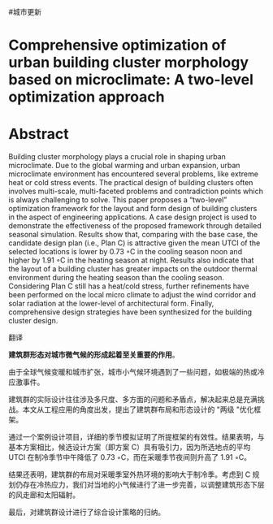 
#城市更新 

# Comprehensive optimization of urban building cluster morphology based on microclimate: A two-level optimization approach

# Abstract

Building cluster morphology plays a crucial role in shaping urban microclimate. Due to the global warming and urban expansion, urban microclimate environment has encountered several problems, like extreme heat or cold stress events. The practical design of building clusters often involves multi-scale, multi-faceted problems and contradiction points which is always challenging to solve. This paper proposes a “two-level” optimization framework for the layout and form design of building clusters in the aspect of engineering applications. A case design project is used to demonstrate the effectiveness of the proposed framework through detailed seasonal simulation. Results show that, comparing with the base case, the candidate design plan (i.e., Plan C) is attractive given the mean UTCI of the selected locations is lower by 0.73 ◦C in the cooling season noon and higher by 1.91 ◦C in the heating season at night. Results also indicate that the layout of a building cluster has greater impacts on the outdoor thermal environment during the heating season than the cooling season. Considering Plan C still has a heat/cold stress, further refinements have been performed on the local micro climate to adjust the wind corridor and solar radiation at the lower-level of architectural form. Finally, comprehensive design strategies have been synthesized for the building cluster design.

翻译

**建筑群形态对城市微气候的形成起着至关重要的作用**。

由于全球气候变暖和城市扩张，城市小气候环境遇到了一些问题，如极端的热或冷应激事件。

建筑群的实际设计往往涉及多尺度、多方面的问题和矛盾点，解决起来总是充满挑战。本文从工程应用的角度出发，提出了建筑群布局和形态设计的 "两级 "优化框架。

通过一个案例设计项目，详细的季节模拟证明了所提框架的有效性。结果表明，与基本方案相比，候选设计方案（即方案 C）具有吸引力，因为所选地点的平均 UTCI 在制冷季节中午降低了 0.73 ◦C，而在采暖季节夜间则升高了 1.91 ◦C。

结果还表明，建筑群的布局对采暖季室外热环境的影响大于制冷季。考虑到 C 规划仍存在冷热应力，我们对当地的小气候进行了进一步完善，以调整建筑形态下层的风走廊和太阳辐射。

最后，对建筑群设计进行了综合设计策略的归纳。